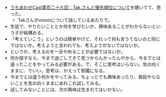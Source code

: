 - [うちあわせCast第百二十九回：Tak.さんと優先順位について](https://podcasters.spotify.com/pod/show/rashita/episodes/Tak-e25ojkj)を聴いてて、思った。
	- Takさんがvisionについて話しているあたりで。
- 生徒で、やりたいこととか何を学びたいか、興味あることがわからないという子が結構おる。
- 「考えていこう」というのは簡単やけど、それって何も言うてないのと同じではないか。考えようと言われても、考えようがないではないか。
- というか、考えるのを一旦やめることが必要ではないか。
- 何か探すなら、今まで過ごしてきて見つからんかったんやから、今までとは違ったことをやってみる必要がある。で、そこに思考はいらない。気の向くままに、でいい。思考は、かえって邪魔になる。
- 今までとは違う何かをやってみる。ちょっとでも興味あったり、普段やらないことを気の向くままにあれこれ試してみる。
- 試してみないことには、次の興味は生まれてはいかない。